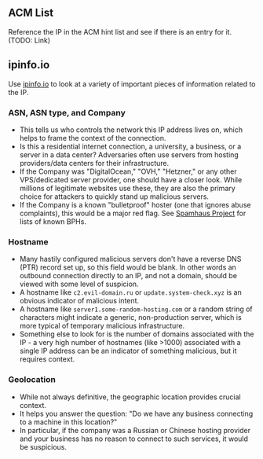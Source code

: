 ## ACM List

Reference the IP in the ACM hint list and see if there is an entry for it. (TODO: Link)

## ipinfo.io

Use [ipinfo.io](http://ipinfo.io/) to look at a variety of important pieces of information related to the IP.


### ASN, ASN type, and Company
- This tells us who controls the network this IP address lives on, which helps to frame the context of the connection. 
- Is this a residential internet connection, a university, a business, or a server in a data center? Adversaries often use servers from hosting providers/data centers for their infrastructure.
- If the Company was "DigitalOcean," "OVH," "Hetzner," or any other VPS/dedicated server provider, one should have a closer look. While millions of legitimate websites use these, they are also the primary choice for attackers to quickly stand up malicious servers.
- If the Company is a known "bulletproof" hoster (one that ignores abuse complaints), this would be a major red flag. See [Spamhaus Project](https://www.spamhaus.org/blocklists/do-not-route-or-peer/) for lists of known BPHs.


### Hostname
- Many hastily configured malicious servers don't have a reverse DNS (PTR) record set up, so this field would be blank. In other words an outbound connection directly to an IP, and not a domain, should be viewed with some level of suspicion. 
- A hostname like `c2.evil-domain.ru` or `update.system-check.xyz` is an obvious indicator of malicious intent.
- A hostname like `server1.some-random-hosting.com` or a random string of characters might indicate a generic, non-production server, which is more typical of temporary malicious infrastructure.
- Something else to look for is the number of domains associated with the IP - a very high number of hostnames (like >1000) associated with a single IP address can be an indicator of something malicious, but it requires context.



### Geolocation
- While not always definitive, the geographic location provides crucial context.
- It helps you answer the question: "Do we have any business connecting to a machine in this location?"
- In particular, if the company was a Russian or Chinese hosting provider and your business has no reason to connect to such services, it would be suspicious.

  
  